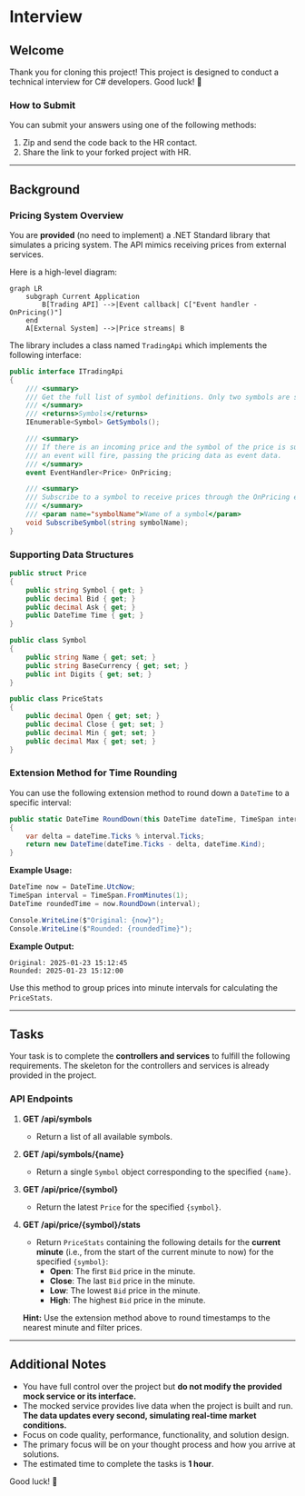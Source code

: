 # Interview

## Welcome

Thank you for cloning this project! This project is designed to conduct a technical interview for C# developers. Good luck! 🤞

### How to Submit

You can submit your answers using one of the following methods:

1. Zip and send the code back to the HR contact.
2. Share the link to your forked project with HR.

---

## Background

### Pricing System Overview

You are **provided** (no need to implement) a .NET Standard library that simulates a pricing system. The API mimics receiving prices from external services.

Here is a high-level diagram:

```mermaid
graph LR
    subgraph Current Application
        B[Trading API] -->|Event callback| C["Event handler - OnPricing()"]
    end
    A[External System] -->|Price streams| B
```

The library includes a class named `TradingApi` which implements the following interface:

```csharp
public interface ITradingApi
{
    /// <summary>
    /// Get the full list of symbol definitions. Only two symbols are supported: "AUDUSD" and "CL-OIL".
    /// </summary>
    /// <returns>Symbols</returns>
    IEnumerable<Symbol> GetSymbols();

    /// <summary>
    /// If there is an incoming price and the symbol of the price is subscribed by SubscribeSymbol, 
    /// an event will fire, passing the pricing data as event data.
    /// </summary>
    event EventHandler<Price> OnPricing;

    /// <summary>
    /// Subscribe to a symbol to receive prices through the OnPricing event handler.
    /// </summary>
    /// <param name="symbolName">Name of a symbol</param>
    void SubscribeSymbol(string symbolName);
}
```

### Supporting Data Structures

```csharp
public struct Price
{
    public string Symbol { get; }
    public decimal Bid { get; }
    public decimal Ask { get; }
    public DateTime Time { get; }
}

public class Symbol
{
    public string Name { get; set; }
    public string BaseCurrency { get; set; }
    public int Digits { get; set; }
}

public class PriceStats
{
    public decimal Open { get; set; }
    public decimal Close { get; set; }
    public decimal Min { get; set; }
    public decimal Max { get; set; }
}
```

### Extension Method for Time Rounding

You can use the following extension method to round down a `DateTime` to a specific interval:

```csharp
public static DateTime RoundDown(this DateTime dateTime, TimeSpan interval)
{
    var delta = dateTime.Ticks % interval.Ticks;
    return new DateTime(dateTime.Ticks - delta, dateTime.Kind);
}
```

**Example Usage:**

```csharp
DateTime now = DateTime.UtcNow;
TimeSpan interval = TimeSpan.FromMinutes(1);
DateTime roundedTime = now.RoundDown(interval);

Console.WriteLine($"Original: {now}");
Console.WriteLine($"Rounded: {roundedTime}");
```

**Example Output:**

```console
Original: 2025-01-23 15:12:45
Rounded: 2025-01-23 15:12:00
```

Use this method to group prices into minute intervals for calculating the `PriceStats`.

---

## Tasks

Your task is to complete the **controllers and services** to fulfill the following requirements. The skeleton for the controllers and services is already provided in the project.

### API Endpoints

1. **GET /api/symbols**  
   - Return a list of all available symbols.

2. **GET /api/symbols/{name}**  
   - Return a single `Symbol` object corresponding to the specified `{name}`.

3. **GET /api/price/{symbol}**  
   - Return the latest `Price` for the specified `{symbol}`.

4. **GET /api/price/{symbol}/stats**  
   - Return `PriceStats` containing the following details for the **current minute** (i.e., from the start of the current minute to now) for the specified `{symbol}`:
     - **Open**: The first `Bid` price in the minute.
     - **Close**: The last `Bid` price in the minute.
     - **Low**: The lowest `Bid` price in the minute.
     - **High**: The highest `Bid` price in the minute.

   **Hint:** Use the extension method above to round timestamps to the nearest minute and filter prices.

---

## Additional Notes

- You have full control over the project but **do not modify the provided mock service or its interface.**
- The mocked service provides live data when the project is built and run. **The data updates every second, simulating real-time market conditions.**
- Focus on code quality, performance, functionality, and solution design.
- The primary focus will be on your thought process and how you arrive at solutions.
- The estimated time to complete the tasks is **1 hour**.

Good luck! 🚀
